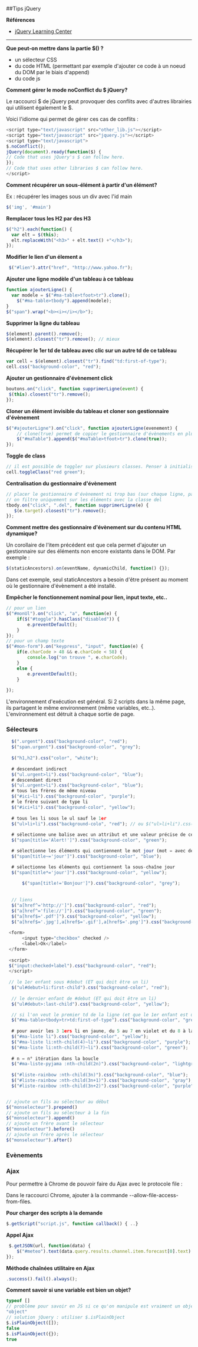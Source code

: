 ##Tips jQuery

**Références**
- [jQuery Learning Center](http://learn.jquery.com/)

----

**Que peut-on mettre dans la partie $() ?**

- un sélecteur CSS 
- du code HTML (permettant par exemple d'ajouter ce code à un noeud du DOM par le biais d'append)
- du code js

**Comment gérer le mode noConflict du $ jQuery?**

Le raccourci $ de jQuery peut provoquer des conflits avec d'autres librairies qui utilisent également le $. 

Voici l'idiome qui permet de gérer ces cas de conflits : 

````js
<script type="text/javascript" src="other_lib.js"></script>
<script type="text/javascript" src="jquery.js"></script>
<script type="text/javascript">
$.noConflict();
jQuery(document).ready(function($) {
// Code that uses jQuery's $ can follow here.
});
// Code that uses other libraries $ can follow here.
</script>
````

**Comment récupérer un sous-élément à partir d'un élément?**

Ex : récupérer les images sous un div avec l'id main
````js
$('img', '#main')
````

  **Remplacer tous les H2 par des H3**
  ````js
  $("h2").each(function() {
    var elt = $(this);
    elt.replaceWith("<h3>" + elt.text() +"</h3>");
  });
  ````
  
  **Modifier le lien d'un élement a**
 ```js  
  $("#lien").attr("href", "http://www.yahoo.fr");
  ```

  **Ajouter une ligne modèle d'un tableau à ce tableau**
  
  ````js
  function ajouterLigne() {
    var modele = $("#ma-table>tfoot>tr").clone();
      $("#ma-table>tbody").append(modele);
  }
  $("span").wrap("<b><i></i></b>");
  ````
  
  **Supprimer la ligne du tableau**
  
  ```js
  $(element).parent().remove();
  $(element).closest("tr").remove(); // mieux
  ```

  **Récupérer le 1er td de tableau avec clic sur un autre td de ce tableau**
  
  ````js
  var cell = $(element).closest("tr").find("td:first-of-type");
  cell.css("background-color", "red");
  ````
  
  **Ajouter un gestionnaire d'évènement click**
  
  ````js
  boutons.on("click", function supprimerLigne(event) {
   $(this).closest("tr").remove();
  });
  ````
  
  **Cloner un élément invisible du tableau et cloner son gestionnaire d'évènement**
  
  ````js
  $("#ajouterLigne").on("click", function ajouterLigne(evenement) {
      // clone(true) permet de copier le gestionnaire d'évènements en plus des éléments HTML
      $("#maTable").append($("#maTable>tfoot>tr").clone(true));
  });
  ````
  
  **Toggle de class**
  
  ````js
  // il est possible de toggler sur plusieurs classes. Penser à initialiser l'élément avec une des 2 classes
  cell.toggleClass("red green");
  ````
  
  **Centralisation du gestionnaire d'évènement**
  
  ````js
  // placer le gestionnaire d'évènement ni trop bas (sur chaque ligne, pas performant) ni trop haut (bordélique?)
  // on filtre uniquement sur les éléments avec la classe del
  tbody.on("click", ".del", function supprimerLigne(e) {
     $(e.target).closest("tr").remove();
  });
  
  ````
  
  **Comment mettre des gestionnaire d'évènement sur du contenu HTML dynamique?**

  Un corollaire de l'item précédent est que cela permet d'ajouter un gestionnaire sur des éléments non encore existants dans le DOM. Par exemple : 

  ```js
  $(staticAncestors).on(eventName, dynamicChild, function() {});
  ```
  
  Dans cet exemple, seul staticAncestors a besoin d'être présent au moment où le gestionnaire d'évènement a été installé. 
  
  **Empêcher le fonctionnement nominal pour lien, input texte, etc..**
  
  ````js  
  // pour un lien
  $("#monUl").on("click", "a", function(e) {
      if($("#toggle").hasClass("disabled")) {
          e.preventDefault();
      }
  });
  // pour un champ texte
  $("#mon-form").on("keypress", "input", function(e) {
      if(e.charCode > 48 && e.charCode < 58) {
          console.log("on trouve ", e.charCode);
      }
      else {
          e.preventDefault(); 
      } 
          
  });
 ````
L'environnement d'exécution est général. Si 2 scripts dans la même page, ils partagent le même environnement (même variables, etc..). 
L'environnement est détruit à chaque sortie de page.

### Sélecteurs

  ````js
    $(".urgent").css("background-color", "red");
    $("span.urgent").css("background-color", "grey");
    
    $("h1,h2").css("color", "white");
    
    # descendant indirect
    $("ul.urgent>li").css("background-color", "blue");
    # descendant direct
    $("ul.urgent>li").css("background-color", "blue");
    # tous les frères de même niveau
    $("#ici~li").css("background-color", "purple");
    # le frère suivant de type li
    $("#ici+li").css("background-color", "yellow");
    
    # tous les li sous le ul sauf le 1er
    $("ul>li+li").css("background-colo", "red"); // ou $("ul>li+li").css("background-colo", "red");
    
    # sélectionne une balise avec un attribut et une valeur précise de cet attribut
    $("span[title='Alert!']").css("background-color", "green");

    # sélectionne les éléments qui contiennent le mot jour (mot = avec des espaces avant et après)
    $("span[title~='jour']").css("background-color", "blue");

    # sélectionne les éléments qui contiennent la sous-chaîne jour
    $("span[title*='jour']").css("background-color", "yellow");
    
        $("span[title!='Bonjour']").css("background-color", "grey");
    
    
    // liens
    $("a[href^='http://']").css("background-color", "red");
    $("a[href^='file://']").css("background-color", "green");
    $("a[href$='.pdf']").css("background-color", "yellow");
    $("a[href$='.jpg'],a[href$='.gif'],a[href$='.png']").css("background-color", "red");
    
   <form>
        <input type="checkbox" checked />
        <label>Ok</label>
   </form>
   
   <script>
   $("input:checked+label").css("background-color", "red");
   </script>
   
   // le 1er enfant sous #debut (ET qui doit être un li)
    $("ul#debut>li:first-child").css("background-color", "red");
    
    // le dernier enfant de #debut (ET qui doit être un li)
    $("ul#debut>:last-child").css("background-color", "yellow");

    // si l'on veut le premier td de la ligne (et que le 1er enfant est un th par exemple)
    $("#ma-table>tbody>tr>td:first-of-type").css("background-color", "green");
    
    # pour avoir les 3 1ers li en jaune, du 5 au 7 en violet et du 8 à la fin en vert
    $("#ma-liste li").css("background-color", "yellow");
    $("#ma-liste li:nth-child(4)~li").css("background-color", "purple");
    $("#ma-liste li:nth-child(7)~li").css("background-color", "green");
    
    # n = n° itération dans la boucle
    $("#ma-liste-pyjama :nth-child(2n)").css("background-color", "lightgrey");
    
    $("#liste-rainbow :nth-child(3n)").css("background-color", "blue");
    $("#liste-rainbow :nth-child(3n+1)").css("background-color", "gray");
    $("#liste-rainbow :nth-child(3n+2)").css("background-color", "purple");
 ````
 
 ````js
 
// ajoute un fils au sélecteur au début
$("monselecteur").prepend()
// ajoute un fils au sélecteur à la fin
$("monselecteur").append()
// ajoute un frère avant le sélecteur
$("monselecteur").before()
// ajoute un frère après le sélecteur
$("monselecteur").after()
 
 ````

### Evènements

### Ajax

Pour permettre à Chrome de pouvoir faire du Ajax avec le protocole file : 

Dans le raccourci Chrome, ajouter à la commande --allow-file-access-from-files.

  **Pour charger des scripts à la demande**
  ```js
  $.getScript("script.js", function callback() { ..}
  ```
  
  **Appel Ajax**
  
  ```js
   $.getJSON(url, function(data) {
      $("#meteo").text(data.query.results.channel.item.forecast[0].text);
  });
  ```
  **Méthode chaînées utilitaire en Ajax**
  
  ```js
  .success().fail().always();
  ```
  
**Comment savoir si une variable est bien un objet?**

 ```js
typeof []
// problème pour savoir en JS si ce qu'on manipule est vraiment un objet...
"object" 
// solution jQuery : utiliser $.isPlainObject
$.isPlainObject([]);
false
$.isPlainObject({});
true
```
